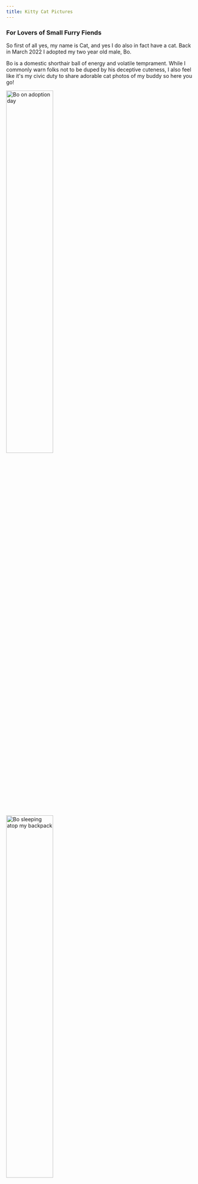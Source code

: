 ```yaml
---
title: Kitty Cat Pictures
--- 
```


### For Lovers of Small Furry Fiends 

So first of all yes, my name is Cat, and yes I do also in fact have a cat. Back in March 2022 I adopted my two year old male, Bo. 

Bo is a domestic shorthair ball of energy and volatile temprament. While I commonly warn folks not to be duped by his deceptive cuteness, I also feel like it's my civic duty to share adorable cat photos of my buddy so here you go! 

<img style="width:50%" src="images/adoption.jpeg" alt="Bo on adoption day" />

<img style="width:50%" src="images/backpack.jpeg" alt="Bo sleeping atop my backpack" />

<img style="width:50%" src="images/bo_belly1.jpeg" alt="Bo showing off a very cute belly" />

<img style="width:50%" src="images/bo_belly2.jpeg" alt="Bo lying on his back" />

<img style="width:50%" src="images/bo_box1.jpeg" alt="Bo inside a box " />

<img style="width:50%" src="images/bo_box2.jpeg" alt="Bo inside a box again" />

<img style="width:50%" src="images/bo_computer.jpeg" alt="Bo unhelpfully ontop of my laptop" />

<img style="width:50%" src="images/sleeping-1.jpeg" alt="Bo adorably asleep" />

<img style="width:50%" src="images/sleeping-2.jpeg" alt="Bo asleep" />

<img style="width:50%" src="images/sneeze.jpeg" alt="Bo all stretched out about to sneeze" />

<img style="width:50%" src="images/upsidedown.jpeg" alt="Bo upsidedown" />

<img style="width:50%" src="images/upsidedown2.jpeg" alt="Bo upsidedown again" />

<img style="width:50%" src="images/windowwatching.jpeg" alt="Bo on his hind legs scouring through the window" />

<img style="width:50%" src="images/blanket.jpeg" alt="Bo sleeping under a blanket" />




               

